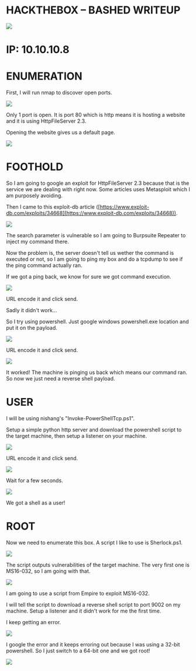 # **HACKTHEBOX – BASHED WRITEUP**

![](RackMultipart20200927-4-1qdqvyu_html_7685cec790fdc2a7.png)

# **IP: 10.10.10.8**

# **ENUMERATION**

First, I will run nmap to discover open ports.

![](RackMultipart20200927-4-1qdqvyu_html_a865ba54cfedfab7.png)

Only 1 port is open. It is port 80 which is http means it is hosting a website and it is using HttpFileServer 2.3.

Opening the website gives us a default page.

![](RackMultipart20200927-4-1qdqvyu_html_63aab7aa3ffe52c4.png)

# **FOOTHOLD**

So I am going to google an exploit for HttpFileServer 2.3 because that is the service we are dealing with right now. Some articles uses Metasploit which I am purposely avoiding.

Then I came to this exploit-db article ([https://www.exploit-db.com/exploits/34668](https://www.exploit-db.com/exploits/34668)).

![](RackMultipart20200927-4-1qdqvyu_html_ff3ec9273237f2ff.png)

The search parameter is vulnerable so I am going to Burpsuite Repeater to inject my command there.

Now the problem is, the server doesn&#39;t tell us wether the command is executed or not, so I am going to ping my box and do a tcpdump to see if the ping command actually ran.

If we got a ping back, we know for sure we got command execution.

![](RackMultipart20200927-4-1qdqvyu_html_32094b7818643269.png)

URL encode it and click send.

Sadly it didn&#39;t work…

So I try using powershell. Just google windows powershell.exe location and put it on the payload.

![](RackMultipart20200927-4-1qdqvyu_html_926c01a7e301938a.png)

URL encode it and click send.

![](RackMultipart20200927-4-1qdqvyu_html_b87645f3aa577c25.png)

It worked! The machine is pinging us back which means our command ran. So now we just need a reverse shell payload.

# **USER**

I will be using nishang&#39;s &quot;Invoke-PowerShellTcp.ps1&quot;.

Setup a simple python http server and download the powershell script to the target machine, then setup a listener on your machine.

![](/image/image001.png)

URL encode it and click send.

![](RackMultipart20200927-4-1qdqvyu_html_6bb743b552f5a7b1.png)

Wait for a few seconds.

![](RackMultipart20200927-4-1qdqvyu_html_43015837ec33960a.png)

We got a shell as a user!

# **ROOT**

Now we need to enumerate this box. A script I like to use is Sherlock.ps1.

![](RackMultipart20200927-4-1qdqvyu_html_921878ba6428ecae.png)

The script outputs vulnerabilities of the target machine. The very first one is MS16-032, so I am going with that.

![](RackMultipart20200927-4-1qdqvyu_html_231512711a237aaa.png)

I am going to use a script from Empire to exploit MS16-032.

I will tell the script to download a reverse shell script to port 9002 on my machine. Setup a listener and it didn&#39;t work for me the first time.

I keep getting an error.

![](RackMultipart20200927-4-1qdqvyu_html_64c9e8fa9d16c582.png)

I google the error and it keeps erroring out because I was using a 32-bit powershell. So I just switch to a 64-bit one and we got root!

![](RackMultipart20200927-4-1qdqvyu_html_844693b26b7f7462.png)
